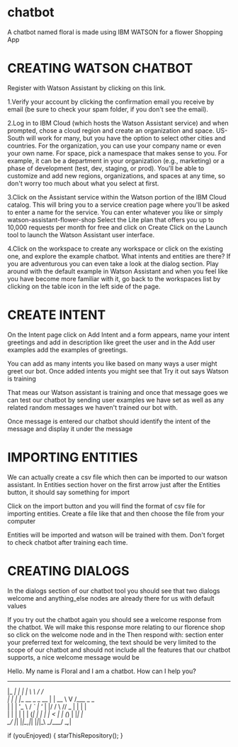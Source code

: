 # chatbot
A chatbot named floral is made using IBM WATSON for a flower Shopping App
# CREATING WATSON CHATBOT
Register with Watson Assistant by clicking on this link.

1.Verify your account by clicking the confirmation email you receive by email (be sure to check your spam folder, if you don't see the email).

2.Log in to IBM Cloud (which hosts the Watson Assistant service) and when prompted, chose a cloud region and create an organization and space. US-South will work for many, but you have the option to select other cities and countries. For the organization, you can use your company name or even your own name. For space, pick a namespace that makes sense to you. For example, it can be a department in your organization (e.g., marketing) or a phase of development (test, dev, staging, or prod). You'll be able to customize and add new regions, organizations, and spaces at any time, so don't worry too much about what you select at first.

3.Click on the Assistant service within the Watson portion of the IBM Cloud catalog. This will bring you to a service creation page where you'll be asked to enter a name for the service. You can enter whatever you like or simply watson-assistant-flower-shop Select the Lite plan that offers you up to 10,000 requests per month for free and click on Create Click on the Launch tool to launch the Watson Assistant user interface.

4.Click on the workspace to create any workspace or click on the existing one, and explore the example chatbot. What intents and entities are there? If you are adventurous you can even take a look at the dialog section. Play around with the default example in Watson Assistant and when you feel like you have become more familiar with it, go back to the workspaces list by clicking on the table icon in the left side of the page.

# CREATE INTENT
On the Intent page click on Add Intent and a form appears, name your intent greetings and add in description like greet the user and in the Add user examples add the examples of greetings.

You can add as many intents you like based on many ways a user might greet our bot. Once added intents you might see that Try it out says Watson is training

That meas our Watson assistant is training and once that message goes we can test our chatbot by sending user examples we have set as well as any related random messages we haven't trained our bot with.

Once message is entered our chatbot should identify the intent of the message and display it under the message

# IMPORTING ENTITIES

We can actually create a csv file which then can be imported to our watson assistant. In Entities section hover on the first arrow just after the Entities button, it should say something for import

Click on the import button and you will find the format of csv file for importing entities. Create a file like that and then choose the file from your computer

Entities will be imported and watson will be trained with them. Don't forget to check chatbot after training each time.

# CREATING DIALOGS
In the dialogs section of our chatbot tool you should see that two dialogs welcome and anything_else nodes are already there for us with default values

If you try out the chatbot again you should see a welcome response from the chatbot. We will make this response more relating to our florence shop so click on the welcome node and in the Then respond with: section enter your preferred text for welcoming, the text should be very limited to the scope of our chatbot and should not include all the features that our chatbot supports, a nice welcome message would be

Hello. My name is Floral and I am a chatbot. How can I help you?



 _____ _                 _     __   __            
|_   _| |               | |    \ \ / /            
  | | | |__   __ _ _ __ | | __  \ V /___  _   _   
  | | | '_ \ / _` | '_ \| |/ /   \ // _ \| | | |  
  | | | | | | (_| | | | |   <    | | (_) | |_| |  
  \_/ |_| |_|\__,_|_| |_|_|\_\   \_/\___/ \__,_|  
        



                    
                    
                    


if (youEnjoyed) {
    starThisRepository();
}
